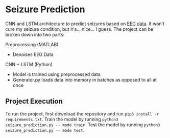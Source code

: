 # Seizure Prediction
CNN and LSTM architecture to predict seizures based on [EEG data](https://www.epilepsyecosystem.org). It won't cure my seizure condition, but it's... nice... I guess. The project can be broken down into two parts:

Preprocessing (MATLAB)
- Denoises EEG Data

CNN + LSTM (Python)
- Model is trained using preprocessed data
- Generator.py loads data into memory in batches as opposed to all at once

## Project Execution
To run the project, first download the repository and run `pip3 install -r requirements.txt`. 
Train the model by running `python3 seizure_prediction.py -- mode train`. 
Test the model by running `python3 seizure_prediction.py -- mode test`.
